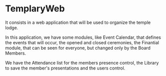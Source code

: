 # TemplaryWeb

It consists in a web application that will be used to organize the temple lodge.

In this application, we have some modules, like Event Calendar, that defines the events that will occur, the opened and closed ceremonies, the Finantial module, that can be seen for everyone, but changed only by the Board Members.

We have the Attendance list for the members presence control, the Library to save the member's presentations and the users control.
